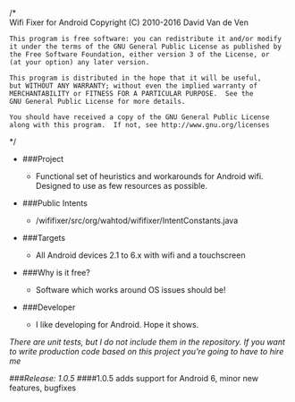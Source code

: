 ﻿
/*	    
    Wifi Fixer for Android
    Copyright (C) 2010-2016  David Van de Ven

    This program is free software: you can redistribute it and/or modify
    it under the terms of the GNU General Public License as published by
    the Free Software Foundation, either version 3 of the License, or
    (at your option) any later version.

    This program is distributed in the hope that it will be useful,
    but WITHOUT ANY WARRANTY; without even the implied warranty of
    MERCHANTABILITY or FITNESS FOR A PARTICULAR PURPOSE.  See the
    GNU General Public License for more details.

    You should have received a copy of the GNU General Public License
    along with this program.  If not, see http://www.gnu.org/licenses
 */

* ###Project
  + Functional set of heuristics and workarounds for Android wifi. Designed to use as few resources as possible. 

* ###Public Intents
  + /wififixer/src/org/wahtod/wififixer/IntentConstants.java

* ###Targets
  + All Android devices 2.1 to 6.x with wifi and a touchscreen

* ###Why is it free?
  + Software which works around OS issues should be!

* ###Developer
  + I like developing for Android.  Hope it shows.
  
  
_There are unit tests, but I do not include them in the repository.  If you want to write production code based on this project you're going to have to hire me_

###*Release: 1.0.5* 
####1.0.5 adds support for Android 6, minor new features, bugfixes





